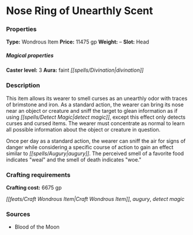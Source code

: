 ﻿---
Title: "Nose Ring of Unearthly Scent"
Type: "Wondrous Item"
Price: "11475 gp"
Weight: "–"
Slot: "Head"
Caster level: "3"
Aura: "faint divination"
Description: |
  "This item allows its wearer to smell curses as an unearthly odor with traces of brimstone and iron. As a standard action, the wearer can bring its nose near an object or creature and sniff the target to glean information as if using _detect magic_, except this effect only detects curses and cursed items. The wearer must concentrate as normal to learn all possible information about the object or creature in question.
  Once per day as a standard action, the wearer can sniff the air for signs of danger while considering a specific course of action to gain an effect similar to _augury_. The perceived smell of a favorite food indicates "weal" and the smell of death indicates "woe.""
Crafting cost: "6675 gp"
Sources: "['Blood of the Moon']"
---

# Nose Ring of Unearthly Scent

### Properties

**Type:** Wondrous Item **Price:** 11475 gp **Weight:** – **Slot:** Head

##### Magical properties

**Caster level:** 3 **Aura:** faint _[[spells/Divination|divination]]_

### Description

This item allows its wearer to smell curses as an unearthly odor with traces of brimstone and iron. As a standard action, the wearer can bring its nose near an object or creature and sniff the target to glean information as if using _[[spells/Detect Magic|detect magic]]_, except this effect only detects curses and cursed items. The wearer must concentrate as normal to learn all possible information about the object or creature in question.

Once per day as a standard action, the wearer can sniff the air for signs of danger while considering a specific course of action to gain an effect similar to _[[spells/Augury|augury]]_. The perceived smell of a favorite food indicates "weal" and the smell of death indicates "woe."

### Crafting requirements

**Crafting cost:** 6675 gp

_[[feats/Craft Wondrous Item|Craft Wondrous Item]]_, _augury_, _detect magic_

### Sources

* Blood of the Moon